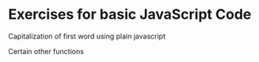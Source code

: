 # Exercises for basic JavaScript Code
Capitalization of first word using plain javascript

Certain other functions
